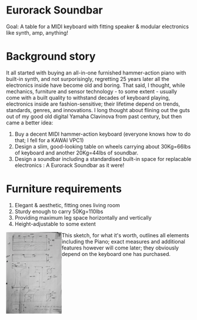# Eurorack Soundbar
Goal: A table for a MIDI keyboard with fitting speaker & modular electronics like synth, amp, anything!

# Background story
It all started with buying an all-in-one furnished hammer-action piano with built-in synth, and not surporisingly, regretting 25 years later all the electronics inside have become old and boring.  That said, I thought, while mechanics, furniture and sensor technology - to some extent - usually come with a built quality to withstand decades of keyboard playing, electronics inside are fashion-sensitive; their lifetime depend on trends, standards, genres, and innovations.  I long thought about flining out the guts out of my good old digital Yamaha Clavinova from past century, but then came a better idea: 
1) Buy a decent MIDI hammer-action keyboard (everyone knows how to do that; I fell for a KAWAI VPC1)
2) Design a slim, good-looking table on wheels carrying about 30Kg=66lbs of keyboard and another 20Kg=44lbs of soundbar.
3) Design a soundbar including a standardised built-in space for replacable electronics : A Eurorack Soundbar as it were!

# Furniture requirements
1) Elegant & aesthetic, fitting ones living room
2) Sturdy enough to carry 50Kg=110lbs
4) Providing maximum leg space horizontally and vertically
5) Height-adjustable to some extent

<a href=https://github.com/flyingzebra/EurorackSoundbar/blob/main/photos/sketch.jpg><img src="/photos/sketch.jpg?raw=true" width=30% align="left"/></a>This sketch, for what it's worth, outlines all elements including the Piano; exact measures and additional features however will come later; they obviously depend on the keyboard one has purchased.

